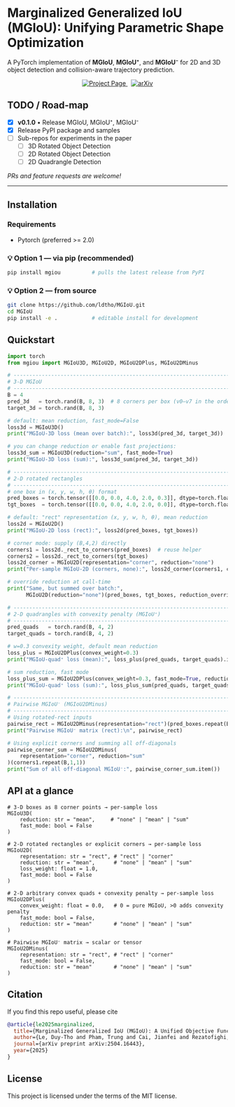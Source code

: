 

# Marginalized Generalized IoU (MGIoU): Unifying Parametric Shape Optimization
A PyTorch implementation of **MGIoU**, **MGIoU⁺**, and **MGIoU⁻** for 2D and 3D object detection and collision-aware trajectory prediction.
<p align="center">
  <a href="https://ldtho.github.io/MGIoU/" target="_blank">
    <img src="https://img.shields.io/badge/Project&nbsp;Page-MGIoU-blue?logo=githubpages&logoColor=white" alt="Project Page">
  </a>
&nbsp;
  <a href="https://arxiv.org/abs/2504.16443" target="_blank">
    <img src="https://img.shields.io/badge/ArXiv-2504.16443-B31B1B?logo=arxiv&logoColor=white" alt="arXiv">
  </a>
</p>

## TODO / Road-map
- [x] **v0.1.0** • Release MGIoU, MGIoU⁺, MGIoU⁻  
- [x] Release PyPI package and samples  
- [ ] Sub-repos for experiments in the paper  
  - [ ] 3D Rotated Object Detection  
  - [ ] 2D Rotated Object Detection  
  - [ ] 2D Quadrangle Detection  

*PRs and feature requests are welcome!*

---

## Installation

### Requirements
- Pytorch (preferred >= 2.0)

### 💡 Option 1 — via **pip** (recommended)

```bash
pip install mgiou          # pulls the latest release from PyPI
```
### 💡 Option 2 — from source
```bash
git clone https://github.com/ldtho/MGIoU.git
cd MGIoU
pip install -e .           # editable install for development
```

## Quickstart

```python
import torch
from mgiou import MGIoU3D, MGIoU2D, MGIoU2DPlus, MGIoU2DMinus

# -------------------------------------------------------------------------
# 3-D MGIoU
# -------------------------------------------------------------------------
B = 4
pred_3d   = torch.rand(B, 8, 3)  # 8 corners per box (v0–v7 in the order described below)
target_3d = torch.rand(B, 8, 3)

# default: mean reduction, fast_mode=False
loss3d = MGIoU3D()  
print("MGIoU-3D loss (mean over batch):", loss3d(pred_3d, target_3d))

# you can change reduction or enable fast projections:
loss3d_sum = MGIoU3D(reduction="sum", fast_mode=True)
print("MGIoU-3D loss (sum):", loss3d_sum(pred_3d, target_3d))

# -------------------------------------------------------------------------
# 2-D rotated rectangles
# -------------------------------------------------------------------------
# one box in (x, y, w, h, θ) format
pred_boxes = torch.tensor([[0.0, 0.0, 4.0, 2.0, 0.3]], dtype=torch.float32)
tgt_boxes  = torch.tensor([[0.0, 0.0, 4.0, 2.0, 0.0]], dtype=torch.float32)

# default: "rect" representation (x, y, w, h, θ), mean reduction
loss2d = MGIoU2D()
print("MGIoU-2D loss (rect):", loss2d(pred_boxes, tgt_boxes))

# corner mode: supply (B,4,2) directly
corners1 = loss2d._rect_to_corners(pred_boxes)  # reuse helper
corners2 = loss2d._rect_to_corners(tgt_boxes)
loss2d_corner = MGIoU2D(representation="corner", reduction="none")
print("Per-sample MGIoU-2D (corners, none):", loss2d_corner(corners1, corners2))

# override reduction at call-time
print("Same, but summed over batch:",
      MGIoU2D(reduction="none")(pred_boxes, tgt_boxes, reduction_override="sum"))

# -------------------------------------------------------------------------
# 2-D quadrangles with convexity penalty (MGIoU⁺)
# -------------------------------------------------------------------------
pred_quads   = torch.rand(B, 4, 2)
target_quads = torch.rand(B, 4, 2)

# w=0.3 convexity weight, default mean reduction
loss_plus = MGIoU2DPlus(convex_weight=0.3)
print("MGIoU-quad⁺ loss (mean):", loss_plus(pred_quads, target_quads).item())

# sum reduction, fast mode
loss_plus_sum = MGIoU2DPlus(convex_weight=0.3, fast_mode=True, reduction="sum")
print("MGIoU-quad⁺ loss (sum):", loss_plus_sum(pred_quads, target_quads))

# -------------------------------------------------------------------------
# Pairwise MGIoU⁻ (MGIoU2DMinus)
# -------------------------------------------------------------------------
# Using rotated-rect inputs
pairwise_rect = MGIoU2DMinus(representation="rect")(pred_boxes.repeat(B,1))
print("Pairwise MGIoU⁻ matrix (rect):\n", pairwise_rect)

# Using explicit corners and summing all off-diagonals
pairwise_corner_sum = MGIoU2DMinus(
    representation="corner", reduction="sum"
)(corners1.repeat(B,1,1))
print("Sum of all off-diagonal MGIoU⁻:", pairwise_corner_sum.item())
```


## API at a glance
```text
# 3-D boxes as 8 corner points → per-sample loss
MGIoU3D(
    reduction: str = "mean",     # "none" | "mean" | "sum"
    fast_mode: bool = False
)

# 2-D rotated rectangles or explicit corners → per-sample loss
MGIoU2D(
    representation: str = "rect", # "rect" | "corner"
    reduction: str = "mean",      # "none" | "mean" | "sum"
    loss_weight: float = 1.0,
    fast_mode: bool = False
)

# 2-D arbitrary convex quads + convexity penalty → per-sample loss
MGIoU2DPlus(
    convex_weight: float = 0.0,   # 0 = pure MGIoU, >0 adds convexity penalty
    fast_mode: bool = False,
    reduction: str = "mean"       # "none" | "mean" | "sum"
)

# Pairwise MGIoU⁻ matrix → scalar or tensor
MGIoU2DMinus(
    representation: str = "rect", # "rect" | "corner"
    fast_mode: bool = False,
    reduction: str = "mean"       # "none" | "mean" | "sum"
)
```

## Citation 
If you find this repo useful, please cite
```bibtex
@article{le2025marginalized,
  title={Marginalized Generalized IoU (MGIoU): A Unified Objective Function for Optimizing Any Convex Parametric Shapes},
  author={Le, Duy-Tho and Pham, Trung and Cai, Jianfei and Rezatofighi, Hamid},
  journal={arXiv preprint arXiv:2504.16443},
  year={2025}
}
```

## License
This project is licensed under the terms of the MIT license. 
